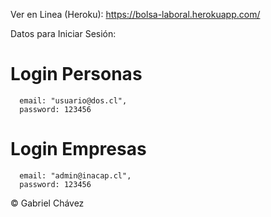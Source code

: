 Ver en Linea (Heroku): https://bolsa-laboral.herokuapp.com/

Datos para Iniciar Sesión:

# Login Personas

      email: "usuario@dos.cl",
      password: 123456

# Login Empresas
      email: "admin@inacap.cl",
      password: 123456


© Gabriel Chávez
